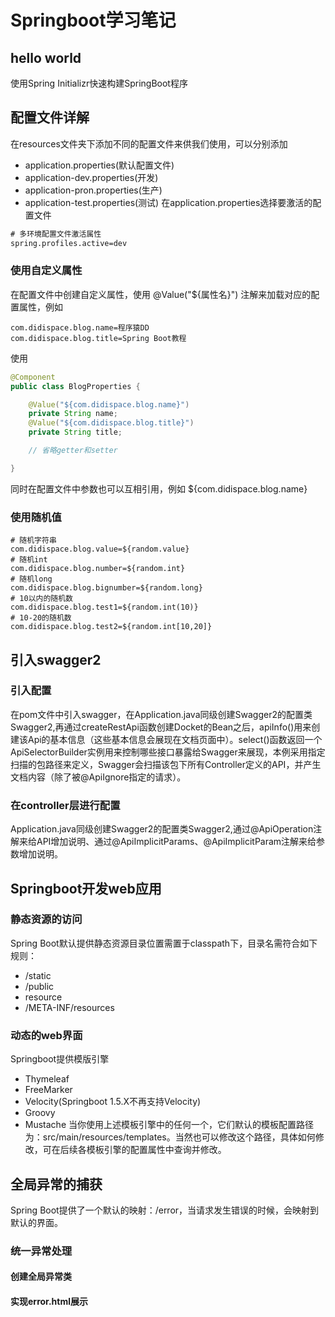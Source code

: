 # Springboot学习笔记
## hello world
使用Spring Initializr快速构建SpringBoot程序
## 配置文件详解
在resources文件夹下添加不同的配置文件来供我们使用，可以分别添加
- application.properties(默认配置文件)
- application-dev.properties(开发)
- application-pron.properties(生产)
- application-test.properties(测试)
在application.properties选择要激活的配置文件
```xml
# 多环境配置文件激活属性
spring.profiles.active=dev
```
### 使用自定义属性
在配置文件中创建自定义属性，使用 @Value("${属性名}") 注解来加载对应的配置属性，例如
```
com.didispace.blog.name=程序猿DD
com.didispace.blog.title=Spring Boot教程
```
使用
```java
@Component
public class BlogProperties {

    @Value("${com.didispace.blog.name}")
    private String name;
    @Value("${com.didispace.blog.title}")
    private String title;

    // 省略getter和setter

}
```
同时在配置文件中参数也可以互相引用，例如 ${com.didispace.blog.name}
### 使用随机值
```
# 随机字符串
com.didispace.blog.value=${random.value}
# 随机int
com.didispace.blog.number=${random.int}
# 随机long
com.didispace.blog.bignumber=${random.long}
# 10以内的随机数
com.didispace.blog.test1=${random.int(10)}
# 10-20的随机数
com.didispace.blog.test2=${random.int[10,20]}
```
## 引入swagger2
### 引入配置
在pom文件中引入swagger，在Application.java同级创建Swagger2的配置类Swagger2,再通过createRestApi函数创建Docket的Bean之后，apiInfo()用来创建该Api的基本信息（这些基本信息会展现在文档页面中）。select()函数返回一个ApiSelectorBuilder实例用来控制哪些接口暴露给Swagger来展现，本例采用指定扫描的包路径来定义，Swagger会扫描该包下所有Controller定义的API，并产生文档内容（除了被@ApiIgnore指定的请求）。
### 在controller层进行配置
Application.java同级创建Swagger2的配置类Swagger2,通过@ApiOperation注解来给API增加说明、通过@ApiImplicitParams、@ApiImplicitParam注解来给参数增加说明。
## Springboot开发web应用
### 静态资源的访问
Spring Boot默认提供静态资源目录位置需置于classpath下，目录名需符合如下规则：
- /static
- /public
- resource
- /META-INF/resources
### 动态的web界面
Springboot提供模版引擎
- Thymeleaf
- FreeMarker
- Velocity(Springboot 1.5.X不再支持Velocity)
- Groovy
- Mustache
当你使用上述模板引擎中的任何一个，它们默认的模板配置路径为：src/main/resources/templates。当然也可以修改这个路径，具体如何修改，可在后续各模板引擎的配置属性中查询并修改。
## 全局异常的捕获
Spring Boot提供了一个默认的映射：/error，当请求发生错误的时候，会映射到默认的界面。
### 统一异常处理
#### 创建全局异常类
#### 实现error.html展示





